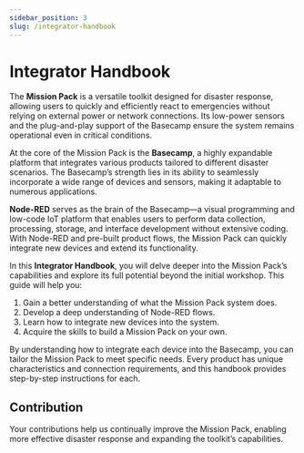 ```yaml
---
sidebar_position: 3
slug: /integrator-handbook
---
```


# Integrator Handbook

<!-- ![basecamp interface](/website/assets/img/basecamp-interface.png) -->

The **Mission Pack** is a versatile toolkit designed for disaster response, allowing users to quickly and efficiently react to emergencies without relying on external power or network connections. Its low-power sensors and the plug-and-play support of the Basecamp ensure the system remains operational even in critical conditions.

At the core of the Mission Pack is the **Basecamp**, a highly expandable platform that integrates various products tailored to different disaster scenarios. The Basecamp’s strength lies in its ability to seamlessly incorporate a wide range of devices and sensors, making it adaptable to numerous applications.

**Node-RED** serves as the brain of the Basecamp—a visual programming and low-code IoT platform that enables users to perform data collection, processing, storage, and interface development without extensive coding. With Node-RED and pre-built product flows, the Mission Pack can quickly integrate new devices and extend its functionality.

<!-- By completing the [Quick Start - Workshop](/website/docs/jumpstart-usage/README.md), you should have gained a basic understanding of the Mission Pack, including how to connect sensors, integrate devices, share flows, and reuse components. Most importantly, you should now know how to manage your data streams by modifying the flows (Node-RED programs). -->

In this **Integrator Handbook**, you will delve deeper into the Mission Pack’s capabilities and explore its full potential beyond the initial workshop. This guide will help you:

1. Gain a better understanding of what the Mission Pack system does.
2. Develop a deep understanding of Node-RED flows.
3. Learn how to integrate new devices into the system.
4. Acquire the skills to build a Mission Pack on your own.
<!-- 
To start, ensure you have a basic understanding of Node-RED by reviewing the [Node-RED Tutorial](./node-red-tutorials/README.md). Next, familiarize yourself with the [System Diagram](./system-diagram/README.md).

After gaining an overview of the Mission Pack, you may want to integrate devices not currently provided by the Mission Pack or those from other manufacturers. Begin by reading [Integrate More Devices](./system-diagram/integrate-more-devices.md), which details how to connect various devices to the Basecamp and expand the system’s capabilities. Each device connection method is covered in detail, explaining the integration process and potential applications. -->

By understanding how to integrate each device into the Basecamp, you can tailor the Mission Pack to meet specific needs. Every product has unique characteristics and connection requirements, and this handbook provides step-by-step instructions for each.

## Contribution

<!-- If you want to contribute your code, projects, or other resources to the Mission Pack community, we welcome your input! Please make sure to follow the guidelines outlined in our [CONTRIBUTING.md](/CONTRIBUTING.md) to ensure a smooth collaboration process. -->

Your contributions help us continually improve the Mission Pack, enabling more effective disaster response and expanding the toolkit’s capabilities.
